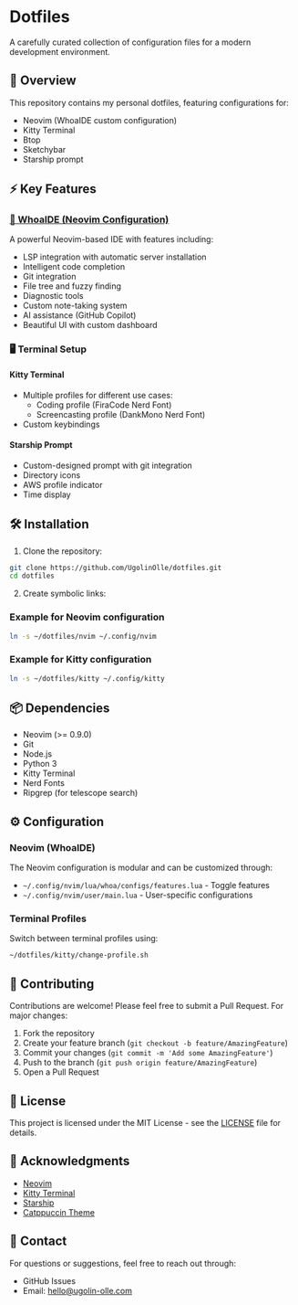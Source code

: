 # Dotfiles

A carefully curated collection of configuration files for a modern development environment.

## 🌟 Overview

This repository contains my personal dotfiles, featuring configurations for:

- Neovim (WhoaIDE custom configuration)
- Kitty Terminal
- Btop
- Sketchybar
- Starship prompt

## ⚡ Key Features

### [🚀 WhoaIDE (Neovim Configuration)](https://github.com/UgolinOlle/WhoaIDE)

A powerful Neovim-based IDE with features including:

- LSP integration with automatic server installation
- Intelligent code completion
- Git integration
- File tree and fuzzy finding
- Diagnostic tools
- Custom note-taking system
- AI assistance (GitHub Copilot)
- Beautiful UI with custom dashboard

### 🖥️ Terminal Setup

#### Kitty Terminal

- Multiple profiles for different use cases:
  - Coding profile (FiraCode Nerd Font)
  - Screencasting profile (DankMono Nerd Font)
- Custom keybindings

#### Starship Prompt

- Custom-designed prompt with git integration
- Directory icons
- AWS profile indicator
- Time display

## 🛠️ Installation

1. Clone the repository:

```bash
git clone https://github.com/UgolinOlle/dotfiles.git
cd dotfiles
```

2. Create symbolic links:

### Example for Neovim configuration

```bash
ln -s ~/dotfiles/nvim ~/.config/nvim
```

### Example for Kitty configuration

```bash
ln -s ~/dotfiles/kitty ~/.config/kitty
```


## 📦 Dependencies

- Neovim (>= 0.9.0)
- Git
- Node.js
- Python 3
- Kitty Terminal
- Nerd Fonts
- Ripgrep (for telescope search)

## ⚙️ Configuration

### Neovim (WhoaIDE)

The Neovim configuration is modular and can be customized through:
- `~/.config/nvim/lua/whoa/configs/features.lua` - Toggle features
- `~/.config/nvim/user/main.lua` - User-specific configurations

### Terminal Profiles

Switch between terminal profiles using:

```bash
~/dotfiles/kitty/change-profile.sh
```


## 🤝 Contributing

Contributions are welcome! Please feel free to submit a Pull Request. For major changes:

1. Fork the repository
2. Create your feature branch (`git checkout -b feature/AmazingFeature`)
3. Commit your changes (`git commit -m 'Add some AmazingFeature'`)
4. Push to the branch (`git push origin feature/AmazingFeature`)
5. Open a Pull Request

## 📝 License

This project is licensed under the MIT License - see the [LICENSE](LICENSE) file for details.

## 🙏 Acknowledgments

- [Neovim](https://neovim.io/)
- [Kitty Terminal](https://sw.kovidgoyal.net/kitty/)
- [Starship](https://starship.rs/)
- [Catppuccin Theme](https://github.com/catppuccin)

## 📧 Contact

For questions or suggestions, feel free to reach out through:
- GitHub Issues
- Email: [hello@ugolin-olle.com](mailto:hello@ugolin-olle.com)
